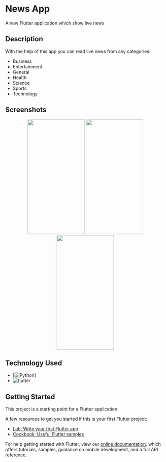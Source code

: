 # News App

A new Flutter application which show live news

## Description

With the help of this app you can read live news from any categories:

* Business 
* Entertainment
* General
* Health
* Science
* Sports
* Technology

## Screenshots
<p align="middle">
  <img src ="https://github.com/akashlilhare/news_app/blob/master/screenshot/g1.gif" width="180" height="360">
  <img src ="https://github.com/akashlilhare/news_app/blob/master/screenshot/s1.png" width="180" height="360">
  <img src ="https://github.com/akashlilhare/news_app/blob/master/screenshot/s2.png" width="180" height="360">
</p>
 
 
## Technology Used
* [![Python](https://img.shields.io/badge/-Python-000?&logo=python&labelColor=5c5c5c&color=1182c3&logoColor=white&label=%20)]
* ![flutter](https://img.shields.io/badge/flutter-98%25-yellowgreen)



## Getting Started

This project is a starting point for a Flutter application.

A few resources to get you started if this is your first Flutter project:

- [Lab: Write your first Flutter app](https://flutter.dev/docs/get-started/codelab)
- [Cookbook: Useful Flutter samples](https://flutter.dev/docs/cookbook)

For help getting started with Flutter, view our
[online documentation](https://flutter.dev/docs), which offers tutorials,
samples, guidance on mobile development, and a full API reference.

